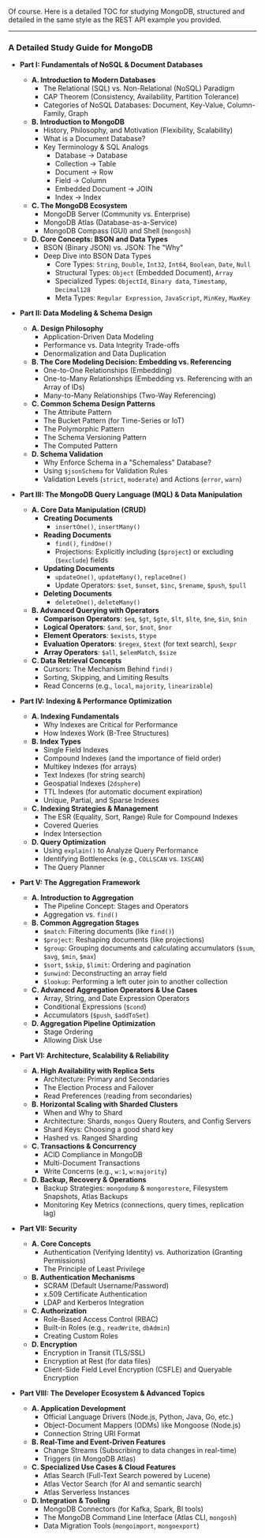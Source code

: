 Of course. Here is a detailed TOC for studying MongoDB, structured and detailed in the same style as the REST API example you provided.

***

### A Detailed Study Guide for MongoDB

*   **Part I: Fundamentals of NoSQL & Document Databases**
    *   **A. Introduction to Modern Databases**
        *   The Relational (SQL) vs. Non-Relational (NoSQL) Paradigm
        *   CAP Theorem (Consistency, Availability, Partition Tolerance)
        *   Categories of NoSQL Databases: Document, Key-Value, Column-Family, Graph
    *   **B. Introduction to MongoDB**
        *   History, Philosophy, and Motivation (Flexibility, Scalability)
        *   What is a Document Database?
        *   Key Terminology & SQL Analogs
            *   Database -> Database
            *   Collection -> Table
            *   Document -> Row
            *   Field -> Column
            *   Embedded Document -> JOIN
            *   Index -> Index
    *   **C. The MongoDB Ecosystem**
        *   MongoDB Server (Community vs. Enterprise)
        *   MongoDB Atlas (Database-as-a-Service)
        *   MongoDB Compass (GUI) and Shell (`mongosh`)
    *   **D. Core Concepts: BSON and Data Types**
        *   BSON (Binary JSON) vs. JSON: The "Why"
        *   Deep Dive into BSON Data Types
            *   Core Types: `String`, `Double`, `Int32`, `Int64`, `Boolean`, `Date`, `Null`
            *   Structural Types: `Object` (Embedded Document), `Array`
            *   Specialized Types: `ObjectId`, `Binary data`, `Timestamp`, `Decimal128`
            *   Meta Types: `Regular Expression`, `JavaScript`, `MinKey`, `MaxKey`

*   **Part II: Data Modeling & Schema Design**
    *   **A. Design Philosophy**
        *   Application-Driven Data Modeling
        *   Performance vs. Data Integrity Trade-offs
        *   Denormalization and Data Duplication
    *   **B. The Core Modeling Decision: Embedding vs. Referencing**
        *   One-to-One Relationships (Embedding)
        *   One-to-Many Relationships (Embedding vs. Referencing with an Array of IDs)
        *   Many-to-Many Relationships (Two-Way Referencing)
    *   **C. Common Schema Design Patterns**
        *   The Attribute Pattern
        *   The Bucket Pattern (for Time-Series or IoT)
        *   The Polymorphic Pattern
        *   The Schema Versioning Pattern
        *   The Computed Pattern
    *   **D. Schema Validation**
        *   Why Enforce Schema in a "Schemaless" Database?
        *   Using `$jsonSchema` for Validation Rules
        *   Validation Levels (`strict`, `moderate`) and Actions (`error`, `warn`)

*   **Part III: The MongoDB Query Language (MQL) & Data Manipulation**
    *   **A. Core Data Manipulation (CRUD)**
        *   **Creating Documents**
            *   `insertOne()`, `insertMany()`
        *   **Reading Documents**
            *   `find()`, `findOne()`
            *   Projections: Explicitly including (`$project`) or excluding (`$exclude`) fields
        *   **Updating Documents**
            *   `updateOne()`, `updateMany()`, `replaceOne()`
            *   Update Operators: `$set`, `$unset`, `$inc`, `$rename`, `$push`, `$pull`
        *   **Deleting Documents**
            *   `deleteOne()`, `deleteMany()`
    *   **B. Advanced Querying with Operators**
        *   **Comparison Operators**: `$eq`, `$gt`, `$gte`, `$lt`, `$lte`, `$ne`, `$in`, `$nin`
        *   **Logical Operators**: `$and`, `$or`, `$not`, `$nor`
        *   **Element Operators**: `$exists`, `$type`
        *   **Evaluation Operators**: `$regex`, `$text` (for text search), `$expr`
        *   **Array Operators**: `$all`, `$elemMatch`, `$size`
    *   **C. Data Retrieval Concepts**
        *   Cursors: The Mechanism Behind `find()`
        *   Sorting, Skipping, and Limiting Results
        *   Read Concerns (e.g., `local`, `majority`, `linearizable`)

*   **Part IV: Indexing & Performance Optimization**
    *   **A. Indexing Fundamentals**
        *   Why Indexes are Critical for Performance
        *   How Indexes Work (B-Tree Structures)
    *   **B. Index Types**
        *   Single Field Indexes
        *   Compound Indexes (and the importance of field order)
        *   Multikey Indexes (for arrays)
        *   Text Indexes (for string search)
        *   Geospatial Indexes (`2dsphere`)
        *   TTL Indexes (for automatic document expiration)
        *   Unique, Partial, and Sparse Indexes
    *   **C. Indexing Strategies & Management**
        *   The ESR (Equality, Sort, Range) Rule for Compound Indexes
        *   Covered Queries
        *   Index Intersection
    *   **D. Query Optimization**
        *   Using `explain()` to Analyze Query Performance
        *   Identifying Bottlenecks (e.g., `COLLSCAN` vs. `IXSCAN`)
        *   The Query Planner

*   **Part V: The Aggregation Framework**
    *   **A. Introduction to Aggregation**
        *   The Pipeline Concept: Stages and Operators
        *   Aggregation vs. `find()`
    *   **B. Common Aggregation Stages**
        *   `$match`: Filtering documents (like `find()`)
        *   `$project`: Reshaping documents (like projections)
        *   `$group`: Grouping documents and calculating accumulators (`$sum`, `$avg`, `$min`, `$max`)
        *   `$sort`, `$skip`, `$limit`: Ordering and pagination
        *   `$unwind`: Deconstructing an array field
        *   `$lookup`: Performing a left outer join to another collection
    *   **C. Advanced Aggregation Operators & Use Cases**
        *   Array, String, and Date Expression Operators
        *   Conditional Expressions (`$cond`)
        *   Accumulators (`$push`, `$addToSet`)
    *   **D. Aggregation Pipeline Optimization**
        *   Stage Ordering
        *   Allowing Disk Use

*   **Part VI: Architecture, Scalability & Reliability**
    *   **A. High Availability with Replica Sets**
        *   Architecture: Primary and Secondaries
        *   The Election Process and Failover
        *   Read Preferences (reading from secondaries)
    *   **B. Horizontal Scaling with Sharded Clusters**
        *   When and Why to Shard
        *   Architecture: Shards, `mongos` Query Routers, and Config Servers
        *   Shard Keys: Choosing a good shard key
        *   Hashed vs. Ranged Sharding
    *   **C. Transactions & Concurrency**
        *   ACID Compliance in MongoDB
        *   Multi-Document Transactions
        *   Write Concerns (e.g., `w:1`, `w:majority`)
    *   **D. Backup, Recovery & Operations**
        *   Backup Strategies: `mongodump` & `mongorestore`, Filesystem Snapshots, Atlas Backups
        *   Monitoring Key Metrics (connections, query times, replication lag)

*   **Part VII: Security**
    *   **A. Core Concepts**
        *   Authentication (Verifying Identity) vs. Authorization (Granting Permissions)
        *   The Principle of Least Privilege
    *   **B. Authentication Mechanisms**
        *   SCRAM (Default Username/Password)
        *   x.509 Certificate Authentication
        *   LDAP and Kerberos Integration
    *   **C. Authorization**
        *   Role-Based Access Control (RBAC)
        *   Built-in Roles (e.g., `readWrite`, `dbAdmin`)
        *   Creating Custom Roles
    *   **D. Encryption**
        *   Encryption in Transit (TLS/SSL)
        *   Encryption at Rest (for data files)
        *   Client-Side Field Level Encryption (CSFLE) and Queryable Encryption

*   **Part VIII: The Developer Ecosystem & Advanced Topics**
    *   **A. Application Development**
        *   Official Language Drivers (Node.js, Python, Java, Go, etc.)
        *   Object-Document Mappers (ODMs) like Mongoose (Node.js)
        *   Connection String URI Format
    *   **B. Real-Time and Event-Driven Features**
        *   Change Streams (Subscribing to data changes in real-time)
        *   Triggers (in MongoDB Atlas)
    *   **C. Specialized Use Cases & Cloud Features**
        *   Atlas Search (Full-Text Search powered by Lucene)
        *   Atlas Vector Search (for AI and semantic search)
        *   Atlas Serverless Instances
    *   **D. Integration & Tooling**
        *   MongoDB Connectors (for Kafka, Spark, BI tools)
        *   The MongoDB Command Line Interface (Atlas CLI, `mongosh`)
        *   Data Migration Tools (`mongoimport`, `mongoexport`)